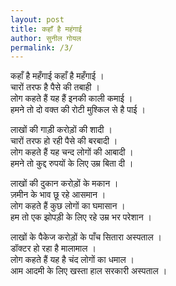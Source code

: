 ```yaml
---
layout: post
title: कहाँ है महंगाई
author: सुनील गोयल
permalink: /3/
---
```


कहाँ है महँगाई कहाँ है महँगाई ।  
चारों तरफ है पैसे की तबाही ।  
लोग कहते हैं यह हैं इनकी काली कमाई ।  
हमने तो दो वक्त की रोटी मुश्किल से है पाई ।  
  
लाखों की गाड़ी करोड़ों की शादी ।  
चारों तरफ हो रही पैसे की बरबादी ।  
लोग कहते हैं यह चन्द लोगों की आबादी ।  
हमने तो कुद्द रुपयों के लिए उम्र बिता दी ।  
  
लाखों की दुकान करोड़ों के मकान ।  
ज़मीन के भाव छू रहे आसमान ।  
लोग कहते हैं कुछ लोगों का घमासान ।  
हम तो एक झोपड़ी के लिए रहे उम्र भर परेशान ।  
  
लाखों के पैकेज करोड़ों के पाँच सितारा अस्पताल ।  
डॉक्टर हो रहा है मालामाल ।  
लोग कहते हैं यह है चंद लोगों का धमाल ।  
आम आदमी के लिए खस्ता हाल सरकारी अस्पताल ।